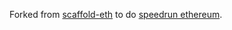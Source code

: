 Forked from [scaffold-eth](https://github.com/scaffold-eth/scaffold-eth-challenges) to do [speedrun ethereum](https://speedrunethereum.com/).
